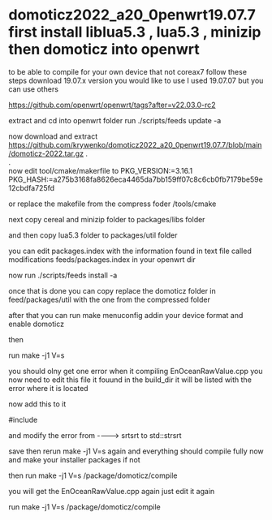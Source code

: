 # domoticz2022_a20_0penwrt19.07.7   first install liblua5.3 , lua5.3 , minizip then domoticz into openwrt

to be able to compile for your own  device that not coreax7 follow these steps
 download 19.07.x version you would like to use I used 19.07.07 but you can use others
 
 https://github.com/openwrt/openwrt/tags?after=v22.03.0-rc2
 
  extract  and cd into openwrt folder
  run ./scripts/feeds update -a
 
  now download and extract
  https://github.com/krywenko/domoticz2022_a20_0penwrt19.07.7/blob/main/domoticz-2022.tar.gz
.  
.  
now edit  tool/cmake/makerfile  to
PKG_VERSION:=3.16.1
PKG_HASH:=a275b3168fa8626eca4465da7bb159ff07c8c6cb0fb7179be59e12cbdfa725fd

or replace the makefile from the compress foder /tools/cmake

next copy cereal and minizip folder to packages/libs folder

and then copy lua5.3 folder to packages/util folder

you can edit packages.index with the information  found in text file called  modifications feeds/packages.index in your openwrt dir

now run ./scripts/feeds install -a

once that is done  you can copy replace the domoticz folder  in feed/packages/util with the one from the compressed folder

after that  you can run make menuconfig   addin your device format and enable domoticz

 then
 
 run make -j1 V=s
 
 you should olny get one  error when it compiling  EnOceanRawValue.cpp  you now need to edit this file  it fouund in the build_dir  it will be listed with the error where it is located
 
 now add this to it
 
 #include <cstring> 
 
 and modify the  error  from  ----> srtsrt to std::strsrt
 
  save  then rerun make -j1 V=s again
  and everything should compile fully now and make your installer packages 
  if not
 
  then run make -j1 V=s /package/domoticz/compile
 
   you will get the EnOceanRawValue.cpp again just edit it again   
 
 run make -j1 V=s /package/domoticz/compile


